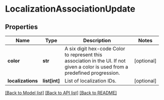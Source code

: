 # LocalizationAssociationUpdate

## Properties
Name | Type | Description | Notes
------------ | ------------- | ------------- | -------------
**color** | **str** | A six digit hex-code Color to represent this association in the UI. If not given a color is used from a predefined progression. | [optional] 
**localizations** | **list[int]** | List of localization IDs. | [optional] 

[[Back to Model list]](../README.md#documentation-for-models) [[Back to API list]](../README.md#documentation-for-api-endpoints) [[Back to README]](../README.md)


